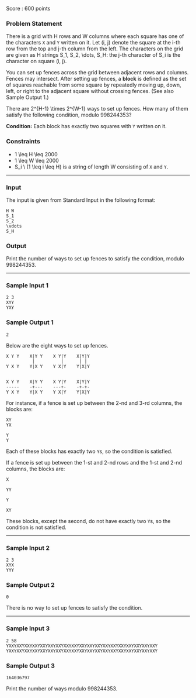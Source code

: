 Score : 600 points

### Problem Statement

There is a grid with H rows and W columns where each square has one of the characters `X` and `Y` written on it.
Let (i, j) denote the square at the i-th row from the top and j-th column from the left.
The characters on the grid are given as H strings S\_1, S\_2, \dots, S\_H: the j-th character of S\_i is the character on square (i, j).

You can set up fences across the grid between adjacent rows and columns.
Fences may intersect.
After setting up fences, a **block** is defined as the set of squares reachable from some square by repeatedly moving up, down, left, or right to the adjacent square without crossing fences. (See also Sample Output 1.)

There are 2^{H-1} \times 2^{W-1} ways to set up fences. How many of them satisfy the following condition, modulo 998244353?

**Condition:** Each block has exactly two squares with `Y` written on it.

### Constraints

* 1 \leq H \leq 2000
* 1 \leq W \leq 2000
* S\_i \ (1 \leq i \leq H) is a string of length W consisting of `X` and `Y`.

---

### Input

The input is given from Standard Input in the following format:

```
H W
S_1
S_2
\vdots
S_H
```

### Output

Print the number of ways to set up fences to satisfy the condition, modulo 998244353.

---

### Sample Input 1

```
2 3
XYY
YXY
```

### Sample Output 1

```
2
```

Below are the eight ways to set up fences.

```
X Y Y    X|Y Y    X Y|Y    X|Y|Y
          |          |      | |
Y X Y    Y|X Y    Y X|Y    Y|X|Y


X Y Y    X|Y Y    X Y|Y    X|Y|Y
-----    -+---    ---+-    -+-+-
Y X Y    Y|X Y    Y X|Y    Y|X|Y
```

For instance, if a fence is set up between the 2-nd and 3-rd columns, the blocks are:

```
XY
YX
```

```
Y
Y
```

Each of these blocks has exactly two `Y`s, so the condition is satisfied.

If a fence is set up between the 1-st and 2-nd rows and the 1-st and 2-nd columns, the blocks are:

```
X
```

```
YY
```

```
Y
```

```
XY
```

These blocks, except the second, do not have exactly two `Y`s, so the condition is not satisfied.

---

### Sample Input 2

```
2 3
XYX
YYY
```

### Sample Output 2

```
0
```

There is no way to set up fences to satisfy the condition.

---

### Sample Input 3

```
2 58
YXXYXXYXXYXXYXXYXXYXXYXXYXXYXXYXXYXXYXXYXXYXXYXXYXXYXXYXXY
YXXYXXYXXYXXYXXYXXYXXYXXYXXYXXYXXYXXYXXYXXYXXYXXYXXYXXYXXY
```

### Sample Output 3

```
164036797
```

Print the number of ways modulo 998244353.